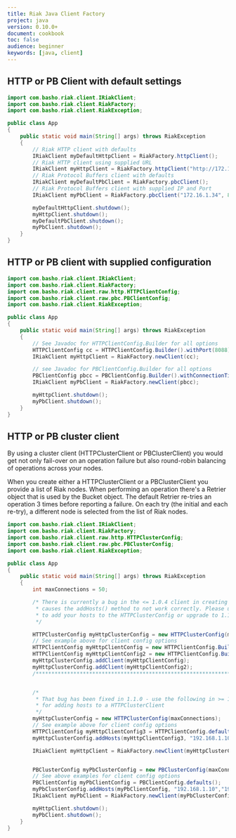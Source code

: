 ```yaml
---
title: Riak Java Client Factory
project: java
version: 0.10.0+
document: cookbook
toc: false
audience: beginner
keywords: [java, client]
---
```


## HTTP or PB Client with default settings

```java
import com.basho.riak.client.IRiakClient;
import com.basho.riak.client.RiakFactory;
import com.basho.riak.client.RiakException;

public class App
{
    public static void main(String[] args) throws RiakException
    { 
        // Riak HTTP client with defaults
        IRiakClient myDefaultHttpClient = RiakFactory.httpClient();
        // Riak HTTP client using supplied URL
        IRiakClient myHttpClient = RiakFactory.httpClient("http://172.16.1.34:8098/riak");
        // Riak Protocol Buffers client with defaults
        IRiakClient myDefaultPbClient = RiakFactory.pbcClient();
        // Riak Protocol Buffers client with supplied IP and Port
        IRiakClient myPbClient = RiakFactory.pbcClient("172.16.1.34", 8087);

        myDefaultHttpClient.shutdown();
        myHttpClient.shutdown();
        myDefaultPbClient.shutdown();
        myPbClient.shutdown();
    }   
}
```

## HTTP or PB client with supplied configuration

```java
import com.basho.riak.client.IRiakClient;
import com.basho.riak.client.RiakFactory; 
import com.basho.riak.client.raw.http.HTTPClientConfig;
import com.basho.riak.client.raw.pbc.PBClientConfig;
import com.basho.riak.client.RiakException;

public class App
{
    public static void main(String[] args) throws RiakException
    {
        // See Javadoc for HTTPClientConfig.Builder for all options
        HTTPClientConfig cc = HTTPClientConfig.Builder().withPort(8088).withMaxConnections(20).build();
        IRiakClient myHttpClient = RiakFactory.newClient(cc);

        // see Javadoc for PBClientConfig.Builder for all options
        PBClientConfig pbcc = PBClientConfig.Builder().withConnectionTimeoutMillis(30000).withHost("192.168.1.22").build();
        IRiakClient myPbClient = RiakFactory.newClient(pbcc);

        myHttpClient.shutdown();
        myPbClient.shutdown();
    }
}
```

## HTTP or PB cluster client

By using a cluster client (HTTPClusterClient or PBClusterClient) you would get not only fail-over on an operation failure but also round-robin balancing of operations across your nodes. 

When you create either a HTTPClusterClient or a PBClusterClient you provide a list of Riak nodes. When performing an operation there's a Retrier object that is used by the Bucket object. The default Retrier re-tries an operation 3 times before reporting a failure. On each try (the initial and each re-try), a different node is selected from the list of Riak nodes. 

```java
import com.basho.riak.client.IRiakClient;
import com.basho.riak.client.RiakFactory; 
import com.basho.riak.client.raw.http.HTTPClusterConfig;
import com.basho.riak.client.raw.pbc.PBClusterConfig;
import com.basho.riak.client.RiakException;

public class App
{
    public static void main(String[] args) throws RiakException
    {
        int maxConnections = 50;

        /* There is currently a bug in the <= 1.0.4 client in creating a HTTPClusterClient which
         * causes the addHosts() method to not work correctly. Please use the method demonstrated below
         * to add your hosts to the HTTPClusterConfig or upgrade to 1.1.0 +
         */

        HTTPClusterConfig myHttpClusterConfig = new HTTPClusterConfig(maxConnections);
        // See example above for client config options
        HTTPClientConfig myHttpClientConfig = new HTTPClientConfig.Builder().withHost("172.16.1.34").build();
        HTTPClientConfig myHttpClientConfig2 = new HTTPClientConfig.Builder().withHost("172.16.1.35").build();
        myHttpClusterConfig.addClient(myHttpClientConfig);
        myHttpClusterConfig.addClient(myHttpClientConfig2);
        /*******************************************************************/


        /* 
         * That bug has been fixed in 1.1.0 - use the following in >= 1.1.0
         * for adding hosts to a HTTPClusterClient
         */
        myHttpClusterConfig = new HTTPClusterConfig(maxConnections);
        // See example above for client config options
        HTTPClientConfig myHttpClientConfig3 = HTTPClientConfig.defaults();
        myHttpClusterConfig.addHosts(myHttpClientConfig3, "192.168.1.10","192.168.1.11","192.168.1.12");

        IRiakClient myHttpClient = RiakFactory.newClient(myHttpClusterConfig);


        PBClusterConfig myPbClusterConfig = new PBClusterConfig(maxConnections);
        // See above examples for client config options
        PBClientConfig myPbClientConfig = PBClientConfig.defaults();
        myPbClusterConfig.addHosts(myPbClientConfig, "192.168.1.10","192.168.1.11","192.168.1.12");
        IRiakClient myPbClient = RiakFactory.newClient(myPbClusterConfig);

        myHttpClient.shutdown();
        myPbClient.shutdown();
    }
}
```

